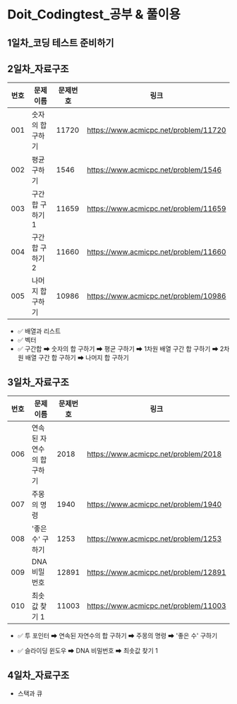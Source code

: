# Doit_Codingtest_공부 & 풀이용

## 1일차_코딩 테스트 준비하기

## 2일차_자료구조

| 번호 | 문제 이름 | 문제번호 | 링크 |
| --- | --- | --- | --- |
| 001 | 숫자의 합 구하기 | 11720 | https://www.acmicpc.net/problem/11720 |
| 002 | 평균 구하기 | 1546 | https://www.acmicpc.net/problem/1546 |
| 003 | 구간 합 구하기 1 | 11659 | https://www.acmicpc.net/problem/11659 |
| 004 | 구간 합 구하기 2 | 11660 | https://www.acmicpc.net/problem/11660 |
| 005 | 나머지 합 구하기 | 10986 | https://www.acmicpc.net/problem/10986 |

* ✅ 배열과 리스트
* ✅ 벡터
* ✅ 구간합
  ➡ 숫자의 합 구하기
  ➡ 평균 구하기
  ➡ 1차원 배열 구간 합 구하기
  ➡ 2차원 배열 구간 합 구하기
  ➡ 나머지 합 구하기

## 3일차_자료구조

| 번호 | 문제 이름 | 문제번호 | 링크 |
| --- | --- | --- | --- |
| 006 | 연속된 자연수의 합 구하기 | 2018 | https://www.acmicpc.net/problem/2018 |
| 007 | 주몽의 명령 | 1940 | https://www.acmicpc.net/problem/1940 |
| 008 | '좋은 수' 구하기 | 1253 | https://www.acmicpc.net/problem/1253 |
| 009 | DNA 비밀번호 | 12891 | https://www.acmicpc.net/problem/12891 |
| 010 | 최솟값 찾기 1 | 11003 | https://www.acmicpc.net/problem/11003 |

* ✅ 투 포인터
  ➡ 연속된 자연수의 합 구하기
  ➡ 주몽의 명령
  ➡ '좋은 수' 구하기

* ✅ 슬라이딩 윈도우
  ➡ DNA 비밀번호
  ➡ 최솟값 찾기 1

## 4일차_자료구조
* 스택과 큐
